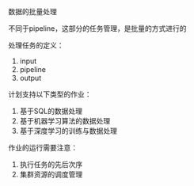 数据的批量处理

不同于pipeline，这部分的任务管理，是批量的方式进行的

处理任务的定义：
1. input
2. pipeline
3. output

计划支持以下类型的作业：
1. 基于SQL的数据处理
2. 基于机器学习算法的数据处理
3. 基于深度学习的训练与数据处理

作业的运行需要注意：
1. 执行任务的先后次序
2. 集群资源的调度管理
